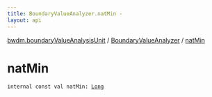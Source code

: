 ```yaml
---
title: BoundaryValueAnalyzer.natMin - 
layout: api
---
```


<div class='api-docs-breadcrumbs'><a href="../index.html">bwdm.boundaryValueAnalysisUnit</a> / <a href="index.html">BoundaryValueAnalyzer</a> / <a href="./nat-min.html">natMin</a></div>

# natMin

<div class="signature"><code><span class="keyword">internal</span> <span class="keyword">const</span> <span class="keyword">val </span><span class="identifier">natMin</span><span class="symbol">: </span><a href="https://kotlinlang.org/api/latest/jvm/stdlib/kotlin/-long/index.html"><span class="identifier">Long</span></a></code></div>
